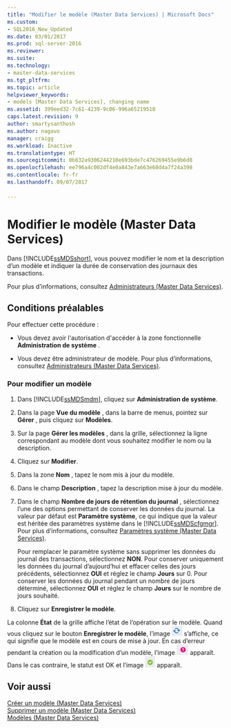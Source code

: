 ```yaml
---
title: "Modifier le modèle (Master Data Services) | Microsoft Docs"
ms.custom:
- SQL2016_New_Updated
ms.date: 03/01/2017
ms.prod: sql-server-2016
ms.reviewer: 
ms.suite: 
ms.technology:
- master-data-services
ms.tgt_pltfrm: 
ms.topic: article
helpviewer_keywords:
- models [Master Data Services], changing name
ms.assetid: 399eed32-7c61-4239-9c06-996a65219518
caps.latest.revision: 9
author: smartysanthosh
ms.author: nagavo
manager: craigg
ms.workload: Inactive
ms.translationtype: HT
ms.sourcegitcommit: 0b832a9306244210e693bde7c476269455e9b6d8
ms.openlocfilehash: ee796a4c002df4e0a843e7a663e60d4a7f24a398
ms.contentlocale: fr-fr
ms.lasthandoff: 09/07/2017

---
```

# <a name="edit-model-master-data-services"></a>Modifier le modèle (Master Data Services)
  Dans [!INCLUDE[ssMDSshort](../includes/ssmdsshort-md.md)], vous pouvez modifier le nom et la description d’un modèle et indiquer la durée de conservation des journaux des transactions.  
  
 Pour plus d’informations, consultez [Administrateurs &#40;Master Data Services&#41;](../master-data-services/transactions-master-data-services.md).  
  
## <a name="prerequisites"></a>Conditions préalables  
 Pour effectuer cette procédure :  
  
-   Vous devez avoir l'autorisation d'accéder à la zone fonctionnelle **Administration de système** .  
  
-   Vous devez être administrateur de modèle. Pour plus d’informations, consultez [Administrateurs &#40;Master Data Services&#41;](../master-data-services/administrators-master-data-services.md).  
  
### <a name="to-change-a-model"></a>Pour modifier un modèle  
  
1.  Dans [!INCLUDE[ssMDSmdm](../includes/ssmdsmdm-md.md)], cliquez sur **Administration de système**.  
  
2.  Dans la page **Vue du modèle** , dans la barre de menus, pointez sur **Gérer** , puis cliquez sur **Modèles**.  
  
3.  Sur la page **Gérer les modèles** , dans la grille, sélectionnez la ligne correspondant au modèle dont vous souhaitez modifier le nom ou la description.  
  
4.  Cliquez sur **Modifier**.  
  
5.  Dans la zone **Nom** , tapez le nom mis à jour du modèle.  
  
6.  Dans le champ **Description** , tapez la description mise à jour du modèle.  
  
7.  Dans le champ **Nombre de jours de rétention du journal** , sélectionnez l’une des options permettant de conserver les données du journal. La valeur par défaut est **Paramètre système**, ce qui indique que la valeur est héritée des paramètres système dans le [!INCLUDE[ssMDScfgmgr](../includes/ssmdscfgmgr-md.md)]. Pour plus d’informations, consultez [Paramètres système &#40;Master Data Services&#41;](../master-data-services/system-settings-master-data-services.md).  
  
     Pour remplacer le paramètre système sans supprimer les données du journal des transactions, sélectionnez **NON**. Pour conserver uniquement les données du journal d’aujourd’hui et effacer celles des jours précédents, sélectionnez **OUI** et réglez le champ **Jours** sur 0. Pour conserver les données du journal pendant un nombre de jours déterminé, sélectionnez **OUI** et réglez le champ **Jours** sur le nombre de jours souhaité.  
  
8.  Cliquez sur **Enregistrer le modèle**.  
  
 La colonne **État** de la grille affiche l’état de l’opération sur le modèle. Quand vous cliquez sur le bouton **Enregistrer le modèle**, l’image ![Mise à jour](../master-data-services/media/mds-model-status-updating.png "Mise à jour") s’affiche, ce qui signifie que le modèle est en cours de mise à jour. En cas d’erreur pendant la création ou la modification d’un modèle, l’image ![Erreur](../master-data-services/media/mds-model-status-error.png "Erreur") apparaît. Dans le cas contraire, le statut est OK et l’image ![OK](../master-data-services/media/mds-model-status-ok.png "OK") apparaît.  
  
## <a name="see-also"></a>Voir aussi  
 [Créer un modèle &#40;Master Data Services&#41;](../master-data-services/create-a-model-master-data-services.md)   
 [Supprimer un modèle &#40;Master Data Services&#41;](../master-data-services/delete-a-model-master-data-services.md)   
 [Modèles &#40;Master Data Services&#41;](../master-data-services/models-master-data-services.md)  
  
  

